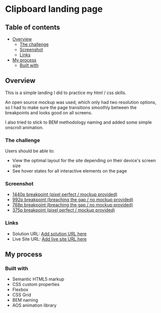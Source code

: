 # Clipboard landing page

## Table of contents

- [Overview](#overview)
  - [The challenge](#the-challenge)
  - [Screenshot](#screenshot)
  - [Links](#links)
- [My process](#my-process)
  - [Built with](#built-with)

## Overview

This is a simple landing I did to practice my html / css skills.

An open source mockup was used, which only had two resolution options, so I had to make sure the page transitions smoothly between the breakpoints and looks good on all screens.

I also tried to stick to BEM methodology naming and added some simple onscroll animation.

### The challenge

Users should be able to:

- View the optimal layout for the site depending on their device's screen size
- See hover states for all interactive elements on the page

### Screenshot

- [1440p breakpoint (pixel perfect / mockup provided)](./screenshot-1440.png)
- [992p breakpoint (breaching the gap / no mockup provided)](./screenshot-992.png)
- [768p breakpoint (breaching the gap / no mockup provided)](./screenshot-768.png)
- [375p breakpoint (pixel perfect / mockup provided)](./screenshot-375.png)

### Links

- Solution URL: [Add solution URL here](https://your-solution-url.com)
- Live Site URL: [Add live site URL here](https://your-live-site-url.com)

## My process

### Built with

- Semantic HTML5 markup
- CSS custom properties
- Flexbox
- CSS Grid
- BEM naming
- AOS animation library